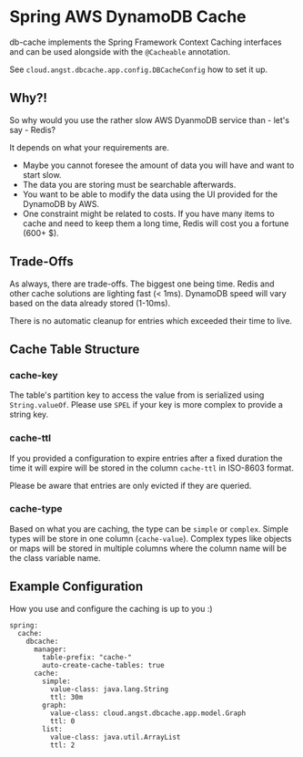 # Spring AWS DynamoDB Cache

db-cache implements the Spring Framework Context Caching interfaces 
and can be used alongside with the `@Cacheable` annotation.

See `cloud.angst.dbcache.app.config.DBCacheConfig` how to set it up.


## Why?!

So why would you use the rather slow AWS DyanmoDB service than - let's say - Redis?

It depends on what your requirements are.
- Maybe you cannot foresee the amount of data you will have and want to start slow.
- The data you are storing must be searchable afterwards.
- You want to be able to modify the data using the UI provided for the DynamoDB by AWS. 
- One constraint might be related to costs. If you have many items to cache and need to
keep them a long time, Redis will cost you a fortune (600+ $).

## Trade-Offs

As always, there are trade-offs. The biggest one being time. Redis and other cache solutions
are lighting fast (< 1ms). DynamoDB speed will vary based on the data already stored (1-10ms).

There is no automatic cleanup for entries which exceeded their time to live.  

## Cache Table Structure

### cache-key

The table's partition key to access the value from is serialized using `String.valueOf`. 
Please use `SPEL` if your key is more complex to provide a string key.


### cache-ttl
If you provided a configuration to expire entries after a fixed duration the time 
it will expire will be stored in the column `cache-ttl` in ISO-8603 format.

Please be aware that entries are only evicted if they are queried.

### cache-type

Based on what you are caching, the type can be `simple` or `complex`.
Simple types will be store in one column (`cache-value`). Complex types like objects or maps
will be stored in multiple columns where the column name will be the class variable name.

## Example Configuration

How you use and configure the caching is up to you :)

    spring:
      cache:
        dbcache:
          manager:
            table-prefix: "cache-"
            auto-create-cache-tables: true
          cache:
            simple:
              value-class: java.lang.String
              ttl: 30m
            graph:
              value-class: cloud.angst.dbcache.app.model.Graph
              ttl: 0
            list:
              value-class: java.util.ArrayList
              ttl: 2

